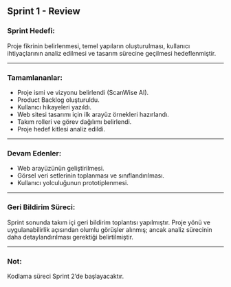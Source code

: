 ##  Sprint 1 - Review

###  Sprint Hedefi:
Proje fikrinin belirlenmesi, temel yapıların oluşturulması, kullanıcı ihtiyaçlarının analiz edilmesi ve tasarım sürecine geçilmesi hedeflenmiştir.

---

###  Tamamlananlar:
- Proje ismi ve vizyonu belirlendi (ScanWise AI).
- Product Backlog oluşturuldu.
- Kullanıcı hikayeleri yazıldı.
- Web sitesi tasarımı için ilk arayüz örnekleri hazırlandı.
- Takım rolleri ve görev dağılımı belirlendi.
- Proje hedef kitlesi analiz edildi.

---

###  Devam Edenler:
- Web arayüzünün geliştirilmesi.
- Görsel veri setlerinin toplanması ve sınıflandırılması.
- Kullanıcı yolculuğunun prototiplenmesi.

---

###  Geri Bildirim Süreci:
Sprint sonunda takım içi geri bildirim toplantısı yapılmıştır. Proje yönü ve uygulanabilirlik açısından olumlu görüşler alınmış; ancak analiz sürecinin daha detaylandırılması gerektiği belirtilmiştir.

---

###  Not:
Kodlama süreci Sprint 2’de başlayacaktır.
